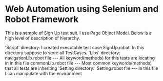 # Web Automation using Selenium and Robot Framework

This is a sample of Sign Up test suit.
I use Page Object Model. Below is a high level of description of hierarchy.

'Script' directory: I created executable test case SignUp.robot. In this directory suppose to store all TestCases.
'Libs' directory:
                 navigationLib.robot file --- All keyword(methods) for this tests are locating in in this file
                 commonLib.robot file --- Most common keywords(methods) that all tests are inheriting
'Setting directory:'
                    Setting.robot file --- In this file I can manipulate with the environment








